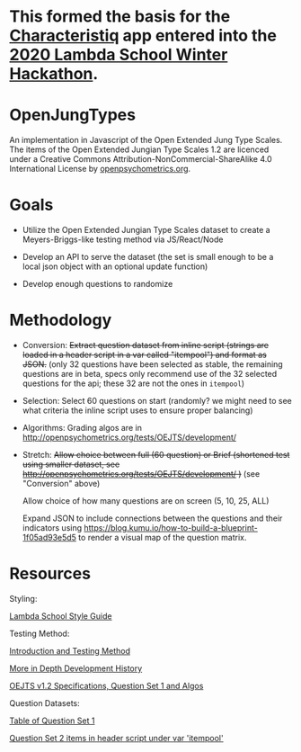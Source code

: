 # This formed the basis for the [Characteristiq](https://characteristiq.now.sh/) app entered into the [2020 Lambda School Winter Hackathon](https://youtu.be/MbWPI9SYvks).




# OpenJungTypes
An implementation in Javascript of the Open Extended Jung Type Scales. The items of the Open Extended Jungian Type Scales 1.2 are licenced under a Creative Commons Attribution-NonCommercial-ShareAlike 4.0 International License by [openpsychometrics.org](http://www.openpsychometrics.org).


# Goals
- Utilize the Open Extended Jungian Type Scales dataset to create a Meyers-Briggs-like testing method via JS/React/Node

- Develop an API to serve the dataset (the set is small enough to be a local json object with an optional update function)

- Develop enough questions to randomize

# Methodology

- Conversion: ~~Extract question dataset from inline script (strings are loaded in a header script in a var called "itempool") and format as JSON.~~ (only 32 questions have been selected as stable, the remaining questions are in beta, specs only recommend use of the 32 selected questions for the api; these 32 are not the ones in `itempool`)
    
- Selection:  Select 60 questions on start (randomly?  we might need to see what criteria the inline script uses to ensure proper balancing)
    
- Algorithms:  Grading algos are in http://openpsychometrics.org/tests/OEJTS/development/
    
- Stretch:  ~~Allow choice between full (60 question) or Brief (shortened test using smaller dataset, see                   http://openpsychometrics.org/tests/OEJTS/development/ )~~ (see "Conversion" above)
    
   Allow choice of how many questions are on screen (5, 10, 25, ALL)
    
   Expand JSON to include connections between the questions and their indicators using https://blog.kumu.io/how-to-build-a-blueprint-1f05ad93e5d5 to render a visual map of the question matrix.
    
    


# Resources

Styling:

[Lambda School Style Guide](https://go.lambdaschool.com/brand/styleguide)

Testing Method:

[Introduction and Testing Method](https://openpsychometrics.org/tests/OEJTS/)

[More in Depth Development History](http://openpsychometrics.org/tests/OEJTS/development/)

[OEJTS v1.2 Specifications, Question Set 1 and Algos](https://openpsychometrics.org/tests/OEJTS/development/OEJTS1.2.pdf)

Question Datasets:

[Table of Question Set 1](https://openpsychometrics.org/tests/OEJTS/1.php)

[Question Set 2 items in header script under var 'itempool'](https://openpsychometrics.org/tests/OEJTS/2.php)



